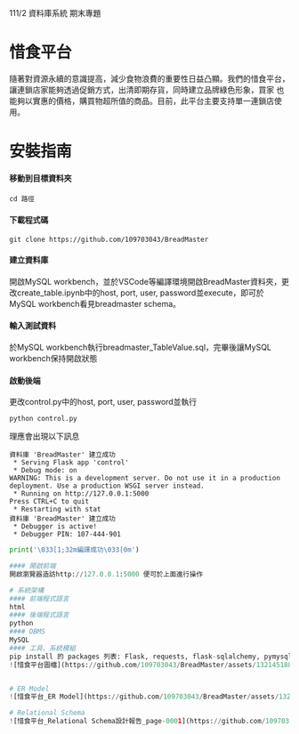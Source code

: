 111/2 資料庫系統 期末專題
# 惜食平台
隨著對資源永續的意識提高，減少食物浪費的重要性日益凸顯。我們的惜食平台，讓連鎖店家能夠透過促銷方式，出清即期存貨，同時建立品牌綠色形象，買家
也能夠以實惠的價格，購買物超所值的商品。目前，此平台主要支持單一連鎖店使用。

# 安裝指南
#### 移動到目標資料夾
```
cd 路徑
```
#### 下載程式碼
```
git clone https://github.com/109703043/BreadMaster
```
#### 建立資料庫
開啟MySQL workbench，並於VSCode等編譯環境開啟BreadMaster資料夾，更改create_table.ipynb中的host, port, user, password並execute，即可於MySQL workbench看見breadmaster schema。
#### 輸入測試資料
於MySQL workbench執行breadmaster_TableValue.sql，完畢後讓MySQL workbench保持開啟狀態
#### 啟動後端
更改control.py中的host, port, user, password並執行  
```
python control.py
```
理應會出現以下訊息
```
資料庫 'BreadMaster' 建立成功  
 * Serving Flask app 'control'  
 * Debug mode: on  
WARNING: This is a development server. Do not use it in a production deployment. Use a production WSGI server instead.  
 * Running on http://127.0.0.1:5000  
Press CTRL+C to quit  
 * Restarting with stat  
資料庫 'BreadMaster' 建立成功  
 * Debugger is active!  
 * Debugger PIN: 107-444-901
 ```
```python
print('\033[1;32m編譯成功\033[0m')

#### 開啟前端
開啟瀏覽器造訪http://127.0.0.1:5000 便可於上面進行操作  

# 系統架構
#### 前端程式語言
html  
#### 後端程式語言
python  
#### DBMS
MySQL  
#### 工具、系統模組 
pip install 的 packages 列表: Flask, requests, flask-sqlalchemy, pymysql  
![惜食平台圖檔](https://github.com/109703043/BreadMaster/assets/132145188/cb5ecd41-bbbc-45c0-af1e-f352db5843ca)


# ER Model
![惜食平台_ER Model](https://github.com/109703043/BreadMaster/assets/132145188/c5492a1a-05e6-4554-8425-ea396f99af12)

# Relational Schema
![惜食平台_Relational Schema設計報告_page-0001](https://github.com/109703043/BreadMaster/assets/132145188/8d914165-3bd1-4d8d-8ce9-2b7fca3193bc)


